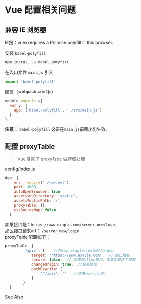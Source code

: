 # Vue 配置相关问题

## 兼容 IE 浏览器

IE报：vuex requires a Promise polyfill in this browser.

安装 `babel-polyfill`
```js
npm install -S babel-polyfill
```

在入口文件 `main.js` 引入
```js
import 'babel-polyfill'
```

配置（webpack.conf.js）
```js
module.exports ={
  entry: {
    app: ['babel-polyfill', './src/main.js']
  }
}
```
**注意：** `babel-polyfill` 必要在`main.js`前面才能生效。

## 配置 proxyTable

> Vue 暴露了 proxyTabe 做跨域处理

config/index.js
```js
dev: {
    env: require('./dev.env'),
    port: 8080,
    autoOpenBrowser: true,
    assetsSubDirectory: 'static',
    assetsPublicPath: '/',
    proxyTable: {},   
    cssSourceMap: false
  }
```

如果接口是：`https://www.exaple.com/server_new/login`  
那么接口请求url： `/server_new/login`  
proxyTable 配置如下：
```js
proxyTable: {
        '/apis': {    //将www.exaple.com印射为/apis
            target: 'https://www.exaple.com',  // 接口域名
            secure: false,  // 如果是https接口，需要配置这个参数
            changeOrigin: true,  //是否跨域
            pathRewrite: {
                '^/apis': ''   //需要rewrite的,
            }              
        }
  }
```

[See Also](https://segmentfault.com/a/1190000011007043)
